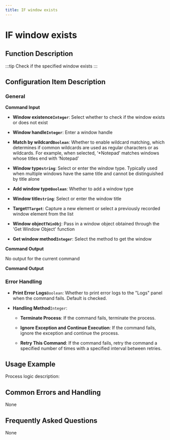 ```yaml
---
title: IF window exists
---
```


# IF window exists

## Function Description

:::tip 
Check if the specified window exists
:::

## Configuration Item Description

### General

**Command Input**

- **Window existence`Integer`**: Select whether to check if the window exists or does not exist

- **Window handle`Integer`**: Enter a window handle

- **Match by wildcard`Boolean`**: Whether to enable wildcard matching, which determines if common wildcards are used as regular characters or as wildcards. For example, when selected, ‘*Notepad’ matches windows whose titles end with ‘Notepad’

- **Window type`string`**: Select or enter the window type. Typically used when multiple windows have the same title and cannot be distinguished by title alone

- **Add window type`Boolean`**: Whether to add a window type

- **Window title`string`**: Select or enter the window title

- **Target`TTarget`**: Capture a new element or select a previously recorded window element from the list

- **Window object`TWinObj`**: Pass in a window object obtained through the 'Get Window Object' function

- **Get window method`Integer`**: Select the method to get the window


**Command Output**

No output for the current command


**Command Output**

### Error Handling

- **Print Error Logs**`Boolean`: Whether to print error logs to the "Logs" panel when the command fails. Default is checked. 

- **Handling Method**`Integer`:

    - **Terminate Process**: If the command fails, terminate the process.

    - **Ignore Exception and Continue Execution**: If the command fails, ignore the exception and continue the process.

    - **Retry This Command**: If the command fails, retry the command a specified number of times with a specified interval between retries.

## Usage Example

Process logic description:

## Common Errors and Handling

None

## Frequently Asked Questions

None

